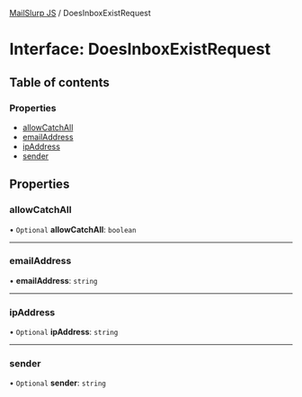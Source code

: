 [MailSlurp JS](../README.md) / DoesInboxExistRequest

# Interface: DoesInboxExistRequest

## Table of contents

### Properties

- [allowCatchAll](DoesInboxExistRequest.md#allowcatchall)
- [emailAddress](DoesInboxExistRequest.md#emailaddress)
- [ipAddress](DoesInboxExistRequest.md#ipaddress)
- [sender](DoesInboxExistRequest.md#sender)

## Properties

### allowCatchAll

• `Optional` **allowCatchAll**: `boolean`

___

### emailAddress

• **emailAddress**: `string`

___

### ipAddress

• `Optional` **ipAddress**: `string`

___

### sender

• `Optional` **sender**: `string`
